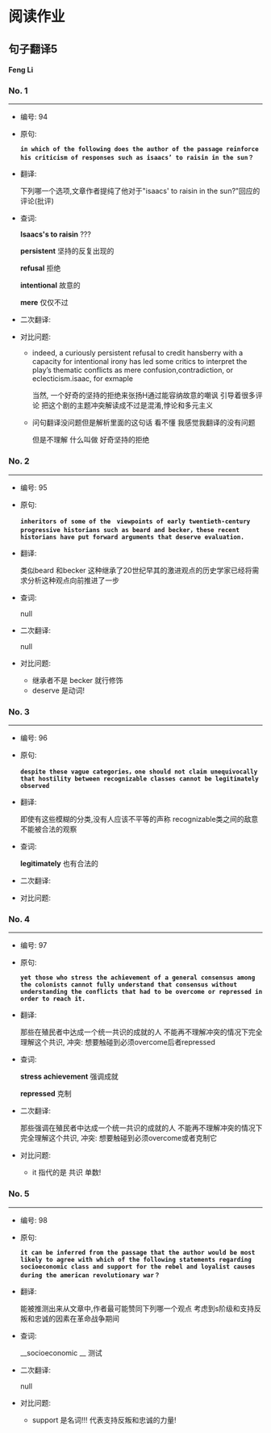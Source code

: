 # 阅读作业

## 句子翻译5

#### Feng Li

### No. 1

----



* 编号: 94

* 原句: 

  **`in which of the following does the author of the passage reinforce his criticism of responses such as isaacs’ to raisin in the sun？`**

* 翻译:

  下列哪一个选项,文章作者提纯了他对于"isaacs' to raisin in the sun?"回应的评论(批评)

* 查词:

  __Isaacs's to raisin__  ???

  __persistent__     坚持的反复出现的

  __refusal__   拒绝

  __intentional__ 故意的

  __mere__  仅仅不过

  

* 二次翻译:

  



* 对比问题:
  
  * indeed, a curiously persistent refusal to credit hansberry with a capacity for intentional irony has led some critics to interpret the play’s thematic conflicts as mere confusion,contradiction, or eclecticism.isaac, for exmaple
  
    当然, 一个好奇的坚持的拒绝来张扬H通过能容纳故意的嘲讽 引导着很多评论  把这个剧的主题冲突解读成不过是混淆,悖论和多元主义
  
  * 问句翻译没问题但是解析里面的这句话 看不懂  我感觉我翻译的没有问题
  
    但是不理解 什么叫做 好奇坚持的拒绝

### No. 2

----



* 编号: 95

* 原句: 

  **`inheritors of some of the　viewpoints of early twentieth-century progressive historians such as beard and becker，these recent historians have put forward arguments that deserve evaluation. `**

* 翻译:

  类似beard 和becker 这种继承了20世纪早其的激进观点的历史学家已经将需求分析这种观点向前推进了一步

* 查词:

  null

* 二次翻译:

  null



* 对比问题:
  * 继承者不是 becker 就行修饰
  * deserve 是动词!

### No. 3

----



* 编号: 96

* 原句: 

  **`despite these vague categories，one should not claim unequivocally that hostility between recognizable classes cannot be legitimately observed`**

* 翻译:

  即使有这些模糊的分类,没有人应该不平等的声称  recognizable类之间的敌意不能被合法的观察

* 查词:

  __legitimately__ 也有合法的

* 二次翻译:

  



* 对比问题:

  

### No. 4

----



* 编号: 97

* 原句: 

  **`yet those who stress the achievement of a general consensus among the colonists cannot fully understand that consensus without understanding the conflicts that had to be overcome or repressed in order to reach it.`**

* 翻译:

  那些在殖民者中达成一个统一共识的成就的人 不能再不理解冲突的情况下完全理解这个共识, 冲突: 想要触碰到必须overcome后者repressed

* 查词:

  __stress achievement__ 强调成就

  __repressed__ 克制

* 二次翻译:

  那些强调在殖民者中达成一个统一共识的成就的人 不能再不理解冲突的情况下完全理解这个共识, 冲突: 想要触碰到必须overcome或者克制它



* 对比问题:
  
  * it 指代的是 共识  单数!
  
    

### No. 5

----



* 编号: 98

* 原句: 

  **`it can be inferred from the passage that the author would be most likely to agree with which of the following statements regarding socioeconomic class and support for the rebel and loyalist causes during the american revolutionary war？`**

* 翻译:

  能被推测出来从文章中,作者最可能赞同下列哪一个观点 考虑到s阶级和支持反叛和忠诚的因素在革命战争期间

* 查词:

  __socioeconomic __ 测试

* 二次翻译:

  null



* 对比问题:
  * support 是名词!!! 代表支持反叛和忠诚的力量!






